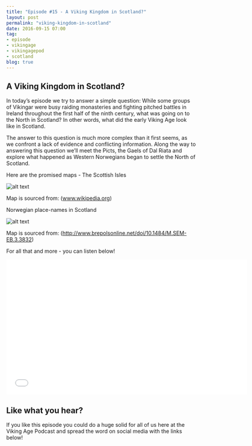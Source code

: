 ```yaml
---
title: "Episode #15 - A Viking Kingdom in Scotland?"
layout: post
permalink: "viking-kingdom-in-scotland"
date: 2016-09-15 07:00
tag:
- episode
- vikingage
- vikingagepod
- scotland
blog: true
---
```


## A Viking Kingdom in Scotland?
In today’s episode we try to answer a simple question: While some groups of Vikingar were busy raiding monasteries and fighting pitched battles in Ireland throughout the first half of the ninth century, what was going on to the North in Scotland? In other words, what did the early Viking Age look like in Scotland.

The answer to this question is much more complex than it first seems, as we confront a lack of evidence and conflicting information. Along the way to answering this question we’ll meet the Picts, the Gaels of Dal Riata and explore what happened as Western Norwegians began to settle the North of Scotland.

Here are the promised maps - The Scottish Isles

![alt text]({{site.url}}/assets/images/scottish_isles_map.jpg "Scottish Isles")

Map is sourced from: (www.wikipedia.org)

Norwegian place-names in Scotland

![alt text]({{site.url}}/assets/images/Norwegian_Place_Names_Scotland.png "Norwegian Placenames in Scotland")

Map is sourced from: (http://www.brepolsonline.net/doi/10.1484/M.SEM-EB.3.3832)

For all that and more - you can listen below!

<iframe style="border: none" src="//html5-player.libsyn.com/embed/episode/id/4665116/height/360/width/640/theme/standard/autonext/no/thumbnail/yes/autoplay/no/preload/no/no_addthis/no/direction/backward/no-cache/true/" height="360" width="640" scrolling="no"  allowfullscreen webkitallowfullscreen mozallowfullscreen oallowfullscreen msallowfullscreen></iframe>

## Like what you hear?
If you like this episode you could do a huge solid for all of us here at the Viking Age Podcast and spread the word on social media with the links below!